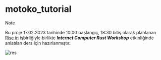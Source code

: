 # motoko_tutorial

> [!NOTE]
> Bu proje 17.02.2023 tarihinde 10:00 başlangıç, 18:30 bitiş olarak planlanan 
> [Rise in](https://www.risein.com/) işbirliğiyle birlikte ***Internet Computer Rust Workshop*** etkinliğinde anlatılan ders için hazırlanmıştır. 

![res](/home/dogan/motoko_workshop/motoko_tutorial/src/motoko_tutorial_frontend/public/logo2.svg)
